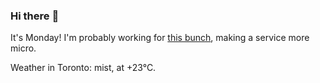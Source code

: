 ### Hi there :wave:

It's Monday! I'm probably working for [this bunch](https://github.com/kohofinancial), making a service more micro.

Weather in Toronto: mist, at +23°C.
